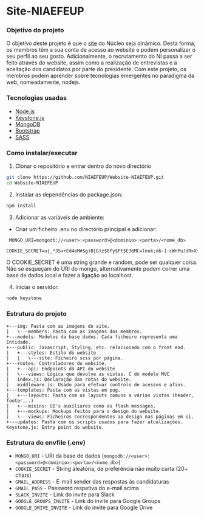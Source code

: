 # Site-NIAEFEUP

### Objetivo do projeto

O objetivo deste projeto é que o [site](https://ni.fe.up.pt) do Núcleo seja dinâmico. Desta forma, os membros têm a sua conta de acesso ao website e podem personalizar o seu perfil ao seu gosto. Adicionalmente, o recrutamento do NI passa a ser feito através do website, assim como a realização de entrevistas e a aceitação dos candidatos por parte do presidente. Com este projeto, os membros podem aprender sobre tecnologias emergentes no paradigma da web, nomeadamente, nodejs.

### Tecnologias usadas

* [Node.js](https://nodejs.org/en/])
* [Keystone.js](http://keystonejs.com/)
* [MongoDB](https://www.mongodb.com/)
* [Bootstrap](https://getbootstrap.com/)
* [SASS](http://sass-lang.com/)

### Como instalar/executar

1. Clonar o repositório e entrar dentro do novo directório

  ```bash
  git clone https://github.com/NIAEFEUP/Website-NIAEFEUP.git
  cd Website-NIAEFEUP
  ```

2. Instalar as dependências do package.json:

  ```bash
  npm install
  ```

3. Adicionar as variáveis de ambiente:

* Criar um ficheiro .env no directório principal e adicionar:
```
 MONGO_URI=mongodb://<user>:<password>@<dominio>:<porta>/<nome_db>
 COOKIE_SECRET=u|_*J5<+Ed4eM#$g)B|G)z$8fy$Pt$E36MC=lnok;o6-]:cWnPuJdR>X*Z,bWDO
```
O COOKIE_SECRET é uma string grande e random, pode ser qualquer coisa.
Não se esqueçam do URI do mongo, alternativamente podem correr uma base de dados local e fazer a ligação ao localhost.

4. Iniciar o servidor:

  ```bash
  node keystone
  ```

### Estrutura do projeto

```
+---img: Pasta com as imagens do site.
|   \---members: Pasta com as imagens dos membros.
+---models: Modelos da base dados. Cada ficheiro representa uma Entidade.
+---public: Javascript, Styling, etc. relacionado com o front end.
|   +---styles: Estilo do website
|   |   \---site: Ficheiro scss por página.
+---routes: Controladores do website.
|   +---api: Endpoints da API do website
|   \---views: Lógica que devolve as vistas. C do modelo MVC
|   index.js: Declaração das rotas do website.
|   middleware.js: Usado para efetuar controlo de acessos e afins.
+---templates: Pasta com as vistas em pug.
|   +---layouts: Pasta com os layouts comuns a várias vistas (header, footer,..)
|   +---mixins: UI's auxiliares como as flash messages.
|   +---mockups: Mockups feitos para o design do website.
|   \---views: Ficheiros correspondentes ao design nas páginas em si.
+---updates: Pasta com os scripts usados para fazer atualizações.
Keystone.js: Entry point do website.
```

### Estrutura do envfile (.env)
* `MONGO_URI` - URI da base de dados (```mongodb://<user>:<password>@<dominio>:<porta>/<nome_db>```)
* `COOKIE_SECRET` - String aleatória, de preferência não muito curta (20+ chars)
* `GMAIL_ADDRESS` - E-mail sender das respostas às candidaturas
* `GMAIL_PASS` - Password respetiva do e-mail acima
* `SLACK_INVITE` - Link do invite para Slack
* `GOOGLE_GROUPS_INVITE` - Link do invite para Google Groups
* `GOOGLE_DRIVE_INVITE` - Link do invite para Google Drive